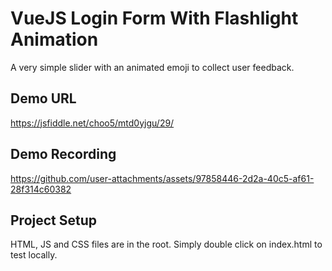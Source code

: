# VueJS Login Form With Flashlight Animation

A very simple slider with an animated emoji to collect user feedback.

## Demo URL
https://jsfiddle.net/choo5/mtd0yjgu/29/

## Demo Recording
https://github.com/user-attachments/assets/97858446-2d2a-40c5-af61-28f314c60382



## Project Setup
HTML, JS and CSS files are in the root. Simply double click on index.html to test locally.
